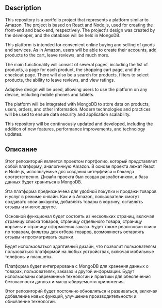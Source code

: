 ## Description

This repository is a portfolio project that represents a platform similar to Amazon. The project is based on React and Node.js, used for creating the front-end and back-end, respectively. The project's design was created by the developer, and the database will be held in MongoDB.

This platform is intended for convenient online buying and selling of goods and services. As in Amazon, users will be able to create their accounts, add products to the cart, leave reviews, and much more.

The main functionality will consist of several pages, including the list of products, a page for each product, the shopping cart page, and the checkout page. There will also be a search for products, filters to select products, the ability to leave reviews, and view ratings.

Adaptive design will be used, allowing users to use the platform on any device, including mobile phones and tablets.

The platform will be integrated with MongoDB to store data on products, users, orders, and other information. Modern technologies and practices will be used to ensure data security and application scalability.

This repository will be continuously updated and developed, including the addition of new features, performance improvements, and technology updates.  

## Описание

Этот репозиторий является проектом портфолио, который представляет собой платформу, аналогичную Amazon. В основе проекта лежат React и Node.js, используемые для создания интерфейса и бэкэнда соответственно. Дизайн проекта был создан разработчиком, а база данных будет храниться в MongoDB.

Эта платформа предназначена для удобной покупки и продажи товаров и услуг в режиме онлайн. Как и в Amazon, пользователи смогут создавать свои аккаунты, добавлять товары в корзину, оставлять отзывы и многое другое.

Основной функционал будет состоять из нескольких страниц, включая страницу списка товаров, страницу отдельного товара, страницу корзины и страницу оформления заказа. Будет также реализован поиск по товарам, фильтры для отбора товаров, возможность оставлять отзывы и просматривать оценки.

Будет использоваться адаптивный дизайн, что позволит пользователям пользоваться платформой на любых устройствах, включая мобильные телефоны и планшеты.

Платформа будет интегрирована с MongoDB для хранения данных о товарах, пользователях, заказах и другой информации. Будут использованы современные технологии и практики для обеспечения безопасности данных и масштабируемости приложения.

Этот репозиторий будет постоянно обновляться и развиваться, включая добавление новых функций, улучшение производительности и обновление технологий.
